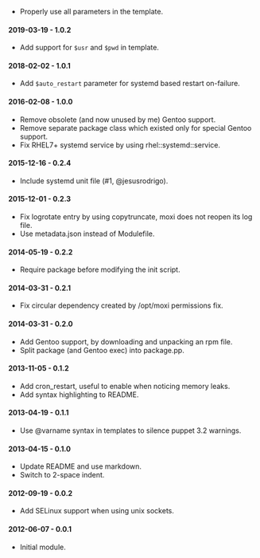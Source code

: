 * Properly use all parameters in the template.

#### 2019-03-19 - 1.0.2
* Add support for `$usr` and `$pwd` in template.

#### 2018-02-02 - 1.0.1
* Add `$auto_restart` parameter for systemd based restart on-failure.

#### 2016-02-08 - 1.0.0
* Remove obsolete (and now unused by me) Gentoo support.
* Remove separate package class which existed only for special Gentoo support.
* Fix RHEL7+ systemd service by using rhel::systemd::service.

#### 2015-12-16 - 0.2.4
* Include systemd unit file (#1, @jesusrodrigo).

#### 2015-12-01 - 0.2.3
* Fix logrotate entry by using copytruncate, moxi does not reopen its log file.
* Use metadata.json instead of Modulefile.

#### 2014-05-19 - 0.2.2
* Require package before modifying the init script.

#### 2014-03-31 - 0.2.1
* Fix circular dependency created by /opt/moxi permissions fix.

#### 2014-03-31 - 0.2.0
* Add Gentoo support, by downloading and unpacking an rpm file.
* Split package (and Gentoo exec) into package.pp.

#### 2013-11-05 - 0.1.2
* Add cron_restart, useful to enable when noticing memory leaks.
* Add syntax highlighting to README.

#### 2013-04-19 - 0.1.1
* Use @varname syntax in templates to silence puppet 3.2 warnings.

#### 2013-04-15 - 0.1.0
* Update README and use markdown.
* Switch to 2-space indent.

#### 2012-09-19 - 0.0.2
* Add SELinux support when using unix sockets.

#### 2012-06-07 - 0.0.1
* Initial module.

